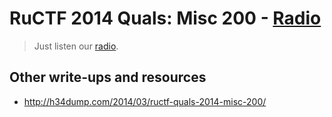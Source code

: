 # RuCTF 2014 Quals: Misc 200 - [Radio](https://github.com/HackerDom/ructf-2014-quals/tree/master/tasks/radio)

> Just listen our [radio](http://myradiostream.com/ructf).

## Other write-ups and resources

* <http://h34dump.com/2014/03/ructf-quals-2014-misc-200/>
